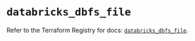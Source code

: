# `databricks_dbfs_file`

Refer to the Terraform Registry for docs: [`databricks_dbfs_file`](https://registry.terraform.io/providers/databricks/databricks/1.77.0/docs/resources/dbfs_file).
